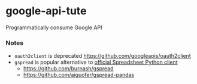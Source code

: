 # google-api-tute

Programmatically consume Google API 

### Notes

- `oauth2client` is deprecated https://github.com/googleapis/oauth2client
- `gspread` is popular alternative to [official Spreadsheet Python client](https://developers.google.com/sheets/api/quickstart/python)
    - https://github.com/burnash/gspread
    - https://github.com/aiguofer/gspread-pandas

